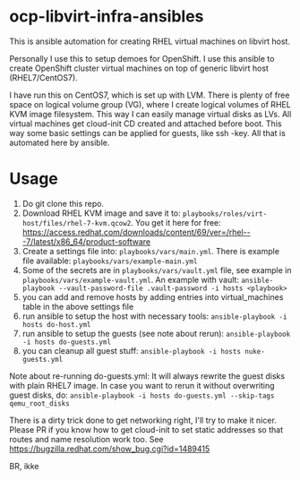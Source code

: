 # ocp-libvirt-infra-ansibles

This is ansible automation for creating RHEL virtual machines on libvirt host.

Personally I use this to setup demoes for OpenShift. I use this ansible to create OpenShift cluster virtual machines on top of generic libvirt host (RHEL7/CentOS7).

I have run this on CentOS7, which is set up with LVM. There is plenty of free space on logical volume group (VG), where I create logical volumes of RHEL KVM image filesystem. This way I can easily manage virtual disks as LVs. All virtual machines get cloud-init CD created and attached before boot. This way some basic settings can be applied for guests, like ssh -key. All that is automated here by ansible.

# Usage

1. Do git clone this repo.
2. Download RHEL KVM image and save it to: ```playbooks/roles/virt-host/files/rhel-7-kvm.qcow2```. You get it here for free: https://access.redhat.com/downloads/content/69/ver=/rhel---7/latest/x86_64/product-software
3. Create a settings file into: `playbooks/vars/main.yml`. There is example file available: `playbooks/vars/example-main.yml`
4. Some of the secrets are in `playbooks/vars/vault.yml` file, see example in `playbooks/vars/example-vault.yml`. An example with vault: `ansible-playbook --vault-password-file .vault-password -i hosts <playbook>`
4. you can add and remove hosts by adding entries into virtual_machines table in the above settings file
5. run ansible to setup the host with necessary tools: `ansible-playbook -i hosts do-host.yml`
6. run ansible to setup the guests (see note about rerun): `ansible-playbook -i hosts do-guests.yml`
7. you can cleanup all guest stuff: `ansible-playbook -i hosts nuke-guests.yml`

Note about re-running do-guests.yml: It will always rewrite the guest disks with plain RHEL7 image. In case you want to rerun it without overwriting guest disks, do: `ansible-playbook -i hosts do-guests.yml --skip-tags qemu_root_disks`

There is a dirty trick done to get networking right, I'll try to make it nicer. Please PR if you know how to get cloud-init to set static addresses so that routes and name resolution work too. See https://bugzilla.redhat.com/show_bug.cgi?id=1489415



BR,
ikke
